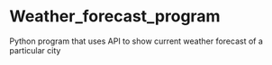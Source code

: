 # Weather_forecast_program
Python program that uses API to show current weather forecast of a particular city
